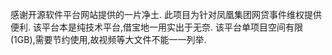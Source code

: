 感谢开源软件平台网站提供的一片净土.
此项目为针对凤凰集团网贷事件维权提供便利.
该平台本是纯技术平台,借宝地一用实出于无奈.
该平台单项目空间有限(1GB),需要节约使用,故视频等大文件不能一一列举.
